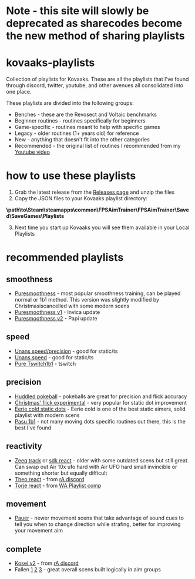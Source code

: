 # Note - this site will slowly be deprecated as sharecodes become the new method of sharing playlists

# kovaaks-playlists
Collection of playlists for Kovaaks.  These are all the playlists that I've found through discord, twitter, youtube, and other avenues all consolidated into one place.  

These playlists are divided into the following groups:
* Benches - these are the Revosect and Voltaic benchmarks
* Beginner routines - routines specifically for beginners
* Game-specific - routines meant to help with specific games
* Legacy - older routines (1+ years old) for reference
* New - anything that doesn't fit into the other categories
* Recommended - the original list of routines I recommended from my [Youtube video](https://youtu.be/5D5au2nWTnA)

# how to use these playlists
1. Grab the latest release from the [Releases page](https://github.com/riddbtw/kovaaks-plos/releases) and unzip the files
2. Copy the JSON files to your Kovaaks playlist directory:

**\path\to\Steam\steamapps\common\FPSAimTrainer\FPSAimTrainer\Saved\SaveGames\Playlists**

3. Next time you start up Kovaaks you will see them available in your Local Playlists

# recommended playlists

## smoothness
* [Puresmoothness](https://github.com/riddbtw/kovaaks-playlists/tree/main/routines-recommended/PureG%20Smoothness.json) - most popular smoothness training, can be played normal or 1b1 method.  This version was slightly modified by Christmasiscancelled with some modern scens
* [Puresmoothness v1](https://github.com/riddbtw/kovaaks-playlists/tree/main/routines-recommended/PureSmoothness_Updated_Invica.json) - Invica update
* [Puresmoothness v2](https://github.com/riddbtw/kovaaks-playlists/tree/main/routines-recommended/PureSmoothness_updated.json) - Papi update

## speed
* [Unans speed/precision](https://github.com/riddbtw/kovaaks-playlists/tree/main/routines-recommended/Speed_and_flicking_accuracy.json) - good for static/ts
* [Unans speed](https://github.com/riddbtw/kovaaks-playlists/tree/main/routines-recommended/Just%20move%20your%20hand%20faster.json) - good for static/ts
* [Pure Tswitch1b1](https://github.com/riddbtw/kovaaks-playlists/tree/main/routines-recommended/PureTarget-Switching_1by1.json) - tswitch

## precision
* [Huddled pokeball](https://github.com/riddbtw/kovaaks-playlists/tree/main/routines-recommended/Huddled_Pokeball.json) - pokeballs are great for precision and flick accuracy
* [Christmas' flick experimental](https://github.com/riddbtw/kovaaks-playlists/tree/main/routines-recommended/flick%20experimental.json) - very popular for static dot improvement
* [Eerie cold static dots](https://github.com/riddbtw/kovaaks-playlists/tree/main/routines-recommended/EerieCold%20-%20Static.json) - Eerie cold is one of the best static aimers, solid playlist with modern scens
* [Pasu 1b1](https://github.com/riddbtw/kovaaks-playlists/tree/main/routines-recommended/pasu_1by1.json) - not many moving dots specific routines out there, this is the best I've found

## reactivity
* [Zeeq track](https://github.com/riddbtw/kovaaks-playlists/tree/main/routines-recommended/Zeeq%20-%20Tracking.json) or [sdk react](https://github.com/riddbtw/kovaaks-playlists/tree/main/routines-recommended/sdk%20react.json) - older with some outdated scens but still great.  Can swap out Air 10x ufo hard with Air UFO hard small invincible or something shorter but equally difficult
* [Theo react](https://github.com/riddbtw/kovaaks-playlists/tree/main/routines-recommended/Theo%20-%20Reactivity.json) - from [rA discord](discord.gg/raim)
* [Torje react](https://github.com/riddbtw/kovaaks-playlists/tree/main/routines-recommended/Torje_Reactivity_conditioning_v2.json) - from [WA Playlist comp](http://bit.ly/waplo)

## movement
* [Pauer](https://github.com/riddbtw/kovaaks-playlists/tree/main/routines-recommended/pauer%20movement.json) - newer movement scens that take advantage of sound cues to tell you when to change direction while strafing, better for improving your movement aim

## complete
* [Kosei v2](https://github.com/riddbtw/kovaaks-playlists/tree/main/routines-recommended/Kosei_v2_not_complete.json) - from [rA discord](discord.gg/raim)
* Fallen [1](https://github.com/riddbtw/kovaaks-playlists/tree/main/routines-recommended/Fallen%20Complete%20%231%20(play%201x).json) [2](https://github.com/riddbtw/kovaaks-playlists/tree/main/routines-recommended/Fallen%20Complete%20%232%20(play%201x).json) [3](https://github.com/riddbtw/kovaaks-playlists/tree/main/routines-recommended/Fallen%20Complete%20%233%20(play%201x).json) - great overall scens built logically in aim groups
